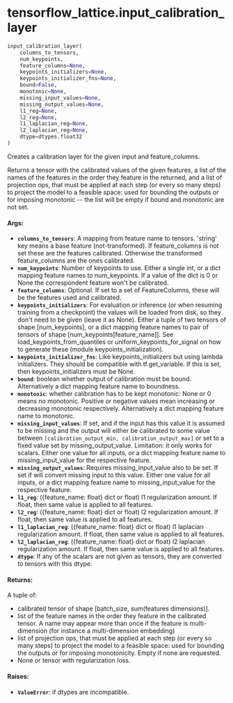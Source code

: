 <div itemscope itemtype="http://developers.google.com/ReferenceObject">
<meta itemprop="name" content="tensorflow_lattice.input_calibration_layer" />
</div>

# tensorflow_lattice.input_calibration_layer

``` python
input_calibration_layer(
    columns_to_tensors,
    num_keypoints,
    feature_columns=None,
    keypoints_initializers=None,
    keypoints_initializer_fns=None,
    bound=False,
    monotonic=None,
    missing_input_values=None,
    missing_output_values=None,
    l1_reg=None,
    l2_reg=None,
    l1_laplacian_reg=None,
    l2_laplacian_reg=None,
    dtype=dtypes.float32
)
```

Creates a calibration layer for the given input and feature_columns.

Returns a tensor with the calibrated values of the given features, a list
of the names of the features in the order they feature in the returned, and
a list of projection ops, that must be applied at each step (or every so many
steps) to project the model to a feasible space: used for bounding the outputs
or for imposing monotonic -- the list will be empty if bound and
monotonic are not set.

#### Args:

* <b>`columns_to_tensors`</b>: A mapping from feature name to tensors. 'string' key
    means a base feature (not-transformed). If feature_columns is not set
    these are the features calibrated. Otherwise the transformed
    feature_columns are the ones calibrated.
* <b>`num_keypoints`</b>: Number of keypoints to use. Either a single int, or a dict
    mapping feature names to num_keypoints. If a value of the dict is 0 or
    None the correspondent feature won't be calibrated.
* <b>`feature_columns`</b>: Optional. If set to a set of FeatureColumns, these will
    be the features used and calibrated.
* <b>`keypoints_initializers`</b>: For evaluation or inference (or when resuming
    training from a checkpoint) the values will be loaded from disk, so they
    don't need to be given (leave it as None).
    Either a tuple of two tensors of shape [num_keypoints], or a dict mapping
    feature names to pair of tensors of shape [num_keypoints[feature_name]].
    See load_keypoints_from_quantiles or uniform_keypoints_for_signal on how
    to generate these (module keypoints_initialization).
* <b>`keypoints_initializer_fns`</b>: Like keypoints_initializers but using lambda
    initializers. They should be compatible with tf.get_variable. If this is
    set, then keypoints_initializers must be None.
* <b>`bound`</b>: boolean whether output of calibration must be bound. Alternatively
    a dict mapping feature name to boundness.
* <b>`monotonic`</b>: whether calibration has to be kept monotonic: None or 0 means
    no monotonic. Positive or negative values mean increasing or decreasing
    monotonic respectively. Alternatively a dict mapping feature name
    to monotonic.
* <b>`missing_input_values`</b>: If set, and if the input has this value it is assumed
    to be missing and the output will either be calibrated to some value
    between `[calibration_output_min, calibration_output_max]` or set to a
    fixed value set by missing_output_value. Limitation: it only works for
    scalars. Either one value for all inputs, or a dict mapping feature name
    to missing_input_value for the respective feature.
* <b>`missing_output_values`</b>: Requires missing_input_value also to be set. If set
    if will convert missing input to this value. Either one value for all
    inputs, or a dict mapping feature name to missing_input_value for the
    respective feature.
* <b>`l1_reg`</b>: ({feature_name: float} dict or float) l1 regularization amount.
    If float, then same value is applied to all features.
* <b>`l2_reg`</b>: ({feature_name: float} dict or float) l2 regularization amount.
    If float, then same value is applied to all features.
* <b>`l1_laplacian_reg`</b>: ({feature_name: float} dict or float) l1 laplacian
    regularization amount. If float, then same value is applied to all
    features.
* <b>`l2_laplacian_reg`</b>:  ({feature_name: float} dict or float) l2 laplacian
    regularization amount. If float, then same value is applied to all
    features.
* <b>`dtype`</b>: If any of the scalars are not given as tensors, they are converted
    to tensors with this dtype.


#### Returns:

A tuple of:
* calibrated tensor of shape [batch_size, sum(features dimensions)].
* list of the feature names in the order they feature in the calibrated
  tensor. A name may appear more than once if the feature is
  multi-dimension (for instance a multi-dimension embedding)
* list of projection ops, that must be applied at each step (or every so
  many steps) to project the model to a feasible space: used for bounding
  the outputs or for imposing monotonicity. Empty if none are requested.
* None or tensor with regularization loss.


#### Raises:

* <b>`ValueError`</b>: if dtypes are incompatible.

